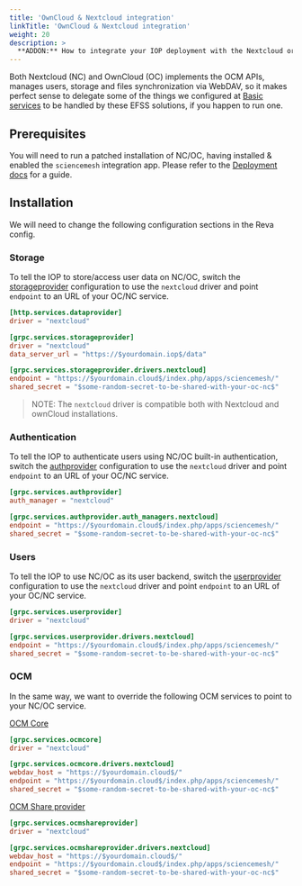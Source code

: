```yaml
---
title: 'OwnCloud & Nextcloud integration'
linkTitle: 'OwnCloud & Nextcloud integration'
weight: 20
description: >
  **ADDON:** How to integrate your IOP deployment with the Nextcloud or OwnCloud EFSS solutions.
---
```


Both Nextcloud (NC) and OwnCloud (OC) implements the OCM APIs, manages users, storage and files synchronization via WebDAV, so it makes perfect sense to delegate some of the things we configured at [Basic services](/docs/technical-documentation/iop/configuration/basic/) to be handled by these EFSS solutions, if you happen to run one.

## Prerequisites

You will need to run a patched installation of NC/OC, having installed & enabled the `sciencemesh` integration app. Please refer to the [Deployment docs](/docs/technical-documentation/support-for-nextcloud-and-owncloud-10/) for a guide.

## Installation

We will need to change the following configuration sections in the Reva config.

### Storage

To tell the IOP to store/access user data on NC/OC,
switch the [storageprovider](/docs/technical-documentation/iop/configuration/basic/#storage-provider-docs-httpsrevalinkdocsconfiggrpcservicesstorageprovider) configuration to use the `nextcloud` driver and point `endpoint` to an URL of your OC/NC service.

```toml
[http.services.dataprovider]
driver = "nextcloud"

[grpc.services.storageprovider]
driver = "nextcloud"
data_server_url = "https://$yourdomain.iop$/data"

[grpc.services.storageprovider.drivers.nextcloud]
endpoint = "https://$yourdomain.cloud$/index.php/apps/sciencemesh/"
shared_secret = "$some-random-secret-to-be-shared-with-your-oc-nc$"
```

> NOTE: The `nextcloud` driver is compatible both with Nextcloud and ownCloud installations.

### Authentication

To tell the IOP to authenticate users using NC/OC built-in authentication,
switch the [authprovider](/docs/technical-documentation/iop/configuration/basic/#authentication-provider-docs-httpsrevalinkdocsconfiggrpcservicesauthprovider) configuration to use the `nextcloud` driver and point `endpoint` to an URL of your OC/NC service.

```toml
[grpc.services.authprovider]
auth_manager = "nextcloud"

[grpc.services.authprovider.auth_managers.nextcloud]
endpoint = "https://$yourdomain.cloud$/index.php/apps/sciencemesh/"
shared_secret = "$some-random-secret-to-be-shared-with-your-oc-nc$"
```

### Users

To tell the IOP to use NC/OC as its user backend, switch the [userprovider](/docs/technical-documentation/iop/configuration/basic/#user-provider-docs-httpsrevalinkdocsconfiggrpcservicesuserprovider) configuration to use the `nextcloud` driver and point `endpoint` to an URL of your OC/NC service.

```toml
[grpc.services.userprovider]
driver = "nextcloud"

[grpc.services.userprovider.drivers.nextcloud]
endpoint = "https://$yourdomain.cloud$/index.php/apps/sciencemesh/"
shared_secret = "$some-random-secret-to-be-shared-with-your-oc-nc$"
```

### OCM

In the same way, we want to override the following OCM services to point to your NC/OC service.

[OCM Core](/docs/technical-documentation/iop/configuration/basic/#ocm-core-docs-httpsrevalinkdocsconfiggrpcservicesocmcore)

```toml
[grpc.services.ocmcore]
driver = "nextcloud"

[grpc.services.ocmcore.drivers.nextcloud]
webdav_host = "https://$yourdomain.cloud$/"
endpoint = "https://$yourdomain.cloud$/index.php/apps/sciencemesh/"
shared_secret = "$some-random-secret-to-be-shared-with-your-oc-nc$"
```

[OCM Share provider](/docs/technical-documentation/iop/configuration/basic/#ocm-share-provider-docs-httpsrevalinkdocsconfiggrpcservicesocmshareprovider)

```toml
[grpc.services.ocmshareprovider]
driver = "nextcloud"

[grpc.services.ocmshareprovider.drivers.nextcloud]
webdav_host = "https://$yourdomain.cloud$/"
endpoint = "https://$yourdomain.cloud$/index.php/apps/sciencemesh/"
shared_secret = "$some-random-secret-to-be-shared-with-your-oc-nc$"
```
